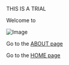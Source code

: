 <!-- Google Tag Manager -->
<script>(function(w,d,s,l,i){w[l]=w[l]||[];w[l].push({'gtm.start':
new Date().getTime(),event:'gtm.js'});var f=d.getElementsByTagName(s)[0],
j=d.createElement(s),dl=l!='dataLayer'?'&l='+l:'';j.async=true;j.src=
'https://www.googletagmanager.com/gtm.js?id='+i+dl;f.parentNode.insertBefore(j,f);
})(window,document,'script','dataLayer','GTM-MSFZV9R');</script>
<!-- End Google Tag Manager -->

THIS IS A TRIAL

Welcome to

![Image](https://i.imgur.com/TreVNFN.png) 


Go to the [ABOUT page](http://jensrus.com/about)

Go to the [HOME page](http://jensrus.com/)

<!-- Google Tag Manager (noscript) -->
<noscript><iframe src="https://www.googletagmanager.com/ns.html?id=GTM-MSFZV9R"
height="0" width="0" style="display:none;visibility:hidden"></iframe></noscript>
<!-- End Google Tag Manager (noscript) -->
